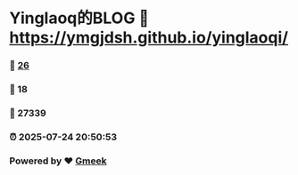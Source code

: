 # Yinglaoq的BLOG :link: https://ymgjdsh.github.io/yinglaoqi/ 
### :page_facing_up: [26](https://ymgjdsh.github.io/yinglaoqi//tag.html) 
### :speech_balloon: 18 
### :hibiscus: 27339 
### :alarm_clock: 2025-07-24 20:50:53 
### Powered by :heart: [Gmeek](https://github.com/Meekdai/Gmeek)
